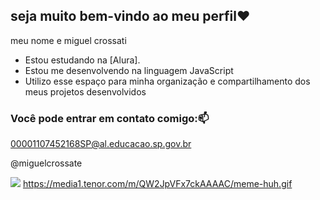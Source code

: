 ## seja muito bem-vindo ao meu perfil♥️

meu nome e miguel crossati
- Estou estudando na [Alura].
- Estou me desenvolvendo na linguagem JavaScript
- Utilizo esse espaço para minha organização e compartilhamento dos meus projetos desenvolvidos


### Você pode entrar em contato comigo:📫
00001107452168SP@al.educacao.sp.gov.br


@miguelcrossate

![](https://media1.tenor.com/m/QW2JpVFx7ckAAAAC/meme-huh.gif)
https://media1.tenor.com/m/QW2JpVFx7ckAAAAC/meme-huh.gif
